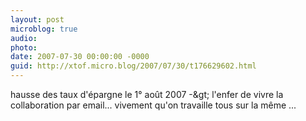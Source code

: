 ```yaml
---
layout: post
microblog: true
audio: 
photo: 
date: 2007-07-30 00:00:00 -0000
guid: http://xtof.micro.blog/2007/07/30/t176629602.html
---
```

hausse des taux d'épargne le 1° août 2007 -&amp;gt; l'enfer de vivre la collaboration par email... vivement qu'on travaille tous sur la même ...
